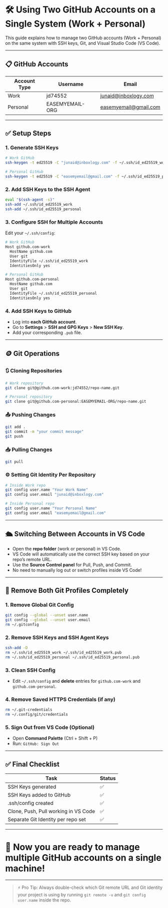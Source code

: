 
# 🛠️ Using Two GitHub Accounts on a Single System (Work + Personal)

This guide explains how to manage two GitHub accounts (Work + Personal) on the same system with SSH keys, Git, and Visual Studio Code (VS Code).

---

## 📋 GitHub Accounts

| Account Type | Username           | Email                  |
|--------------|--------------------|------------------------|
| Work         | jd74552             | junaid@inboxlogy.com    |
| Personal     | EASEMYEMAIL-ORG     | easemyemail@gmail.com  |

---

## ✅ Setup Steps

### 1. Generate SSH Keys
```bash
# Work GitHub
ssh-keygen -t ed25519 -C "junaid@inboxlogy.com" -f ~/.ssh/id_ed25519_work

# Personal GitHub
ssh-keygen -t ed25519 -C "easemyemail@gmail.com" -f ~/.ssh/id_ed25519_personal
```

### 2. Add SSH Keys to the SSH Agent
```bash
eval "$(ssh-agent -s)"
ssh-add ~/.ssh/id_ed25519_work
ssh-add ~/.ssh/id_ed25519_personal
```

### 3. Configure SSH for Multiple Accounts
Edit your `~/.ssh/config`:

```bash
# Work GitHub
Host github.com-work
  HostName github.com
  User git
  IdentityFile ~/.ssh/id_ed25519_work
  IdentitiesOnly yes

# Personal GitHub
Host github.com-personal
  HostName github.com
  User git
  IdentityFile ~/.ssh/id_ed25519_personal
  IdentitiesOnly yes
```

### 4. Add SSH Keys to GitHub
- Log into **each GitHub account**.
- Go to **Settings** > **SSH and GPG Keys** > **New SSH Key**.
- Add your corresponding `.pub` file.

---

## 🪙 Git Operations

### 🔃 Cloning Repositories
```bash
# Work repository
git clone git@github.com-work:jd74552/repo-name.git

# Personal repository
git clone git@github.com-personal:EASEMYEMAIL-ORG/repo-name.git
```

### 📤 Pushing Changes
```bash
git add .
git commit -m "your commit message"
git push
```

### 📥 Pulling Changes
```bash
git pull
```

### ⚙️ Setting Git Identity Per Repository
```bash
# Inside Work repo
git config user.name "Your Work Name"
git config user.email "junaid@inboxlogy.com"

# Inside Personal repo
git config user.name "Your Personal Name"
git config user.email "easemyemail@gmail.com"
```

---

## 🛳️ Switching Between Accounts in VS Code
- Open the **repo folder** (work or personal) in VS Code.
- VS Code will automatically use the correct SSH key based on your repo’s remote URL.
- Use the **Source Control panel** for Pull, Push, and Commit.
- No need to manually log out or switch profiles inside VS Code!

---

## 🧹 Remove Both Git Profiles Completely

### 1. Remove Global Git Config
```bash
git config --global --unset user.name
git config --global --unset user.email
rm ~/.gitconfig
```

### 2. Remove SSH Keys and SSH Agent Keys
```bash
ssh-add -D
rm ~/.ssh/id_ed25519_work ~/.ssh/id_ed25519_work.pub
rm ~/.ssh/id_ed25519_personal ~/.ssh/id_ed25519_personal.pub
```

### 3. Clean SSH Config
- Edit `~/.ssh/config` and **delete** entries for `github.com-work` and `github.com-personal`.

### 4. Remove Saved HTTPS Credentials (if any)
```bash
rm ~/.git-credentials
rm ~/.config/git/credentials
```

### 5. Sign Out from VS Code (Optional)
- Open **Command Palette** (Ctrl + Shift + P)
- Run: `GitHub: Sign Out`

---

## ✅ Final Checklist

| Task                                | Status     |
|-------------------------------------|------------|
| SSH Keys generated                  | ✅         |
| SSH Keys added to GitHub            | ✅         |
| .ssh/config created                 | ✅         |
| Clone, Push, Pull working in VS Code | ✅         |
| Separate Git Identity per repo set  | ✅         |

---

# 🌟 Now you are ready to manage multiple GitHub accounts on a single machine!

---

> ⚡ Pro Tip: Always double-check which Git remote URL and Git identity your project is using by running `git remote -v` and `git config user.name` inside the repo.
